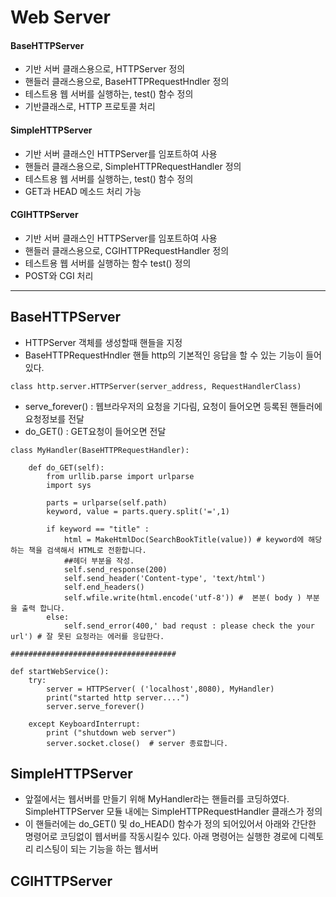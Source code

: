 # Web Server

#### BaseHTTPServer
- 기반 서버 클래스용으로, HTTPServer 정의
- 핸들러 클래스용으로, BaseHTTPRequestHndler 정의
- 테스트용 웹 서버를 실행하는, test() 함수 정의
- 기반클래스로, HTTP 프로토콜 처리

#### SimpleHTTPServer
- 기반 서버 클래스인 HTTPServer를 임포트하여 사용
- 핸들러 클래스용으로, SimpleHTTPRequestHandler 정의
- 테스트용 웹 서버를 실행하는, test() 함수 정의
- GET과 HEAD 메소드 처리 가능

#### CGIHTTPServer
- 기반 서버 클래스인 HTTPServer를 임포트하여 사용
- 핸들러 클래스용으로, CGIHTTPRequestHandler 정의
- 테스트용 웹 서버를 실행하는 함수 test() 정의
- POST와 CGI 처리

---

## BaseHTTPServer
- HTTPServer 객체를 생성할때 핸들을 지정
- BaseHTTPRequestHndler 핸들 http의 기본적인 응답을 할 수 있는 기능이 들어있다.
```
class http.server.HTTPServer(server_address, RequestHandlerClass)
```
   - serve_forever() : 웹브라우저의 요청을 기다림, 요청이 들어오면 등록된 핸들러에 요청정보를 전달
   - do_GET() : GET요청이 들어오면 전달

```
class MyHandler(BaseHTTPRequestHandler):

    def do_GET(self):
        from urllib.parse import urlparse
        import sys

        parts = urlparse(self.path)
        keyword, value = parts.query.split('=',1)

        if keyword == "title" :
            html = MakeHtmlDoc(SearchBookTitle(value)) # keyword에 해당하는 책을 검색해서 HTML로 전환합니다.
            ##헤더 부분을 작성.
            self.send_response(200)
            self.send_header('Content-type', 'text/html')
            self.end_headers()
            self.wfile.write(html.encode('utf-8')) #  본분( body ) 부분을 출력 합니다.
        else:
            self.send_error(400,' bad requst : please check the your url') # 잘 못된 요청라는 에러를 응답한다.

#####################################

def startWebService():
    try:
        server = HTTPServer( ('localhost',8080), MyHandler)
        print("started http server....")
        server.serve_forever()

    except KeyboardInterrupt:
        print ("shutdown web server")
        server.socket.close()  # server 종료합니다.
```


## SimpleHTTPServer

- 앞절에서는 웹서버를 만들기 위해 MyHandler라는 핸들러를 코딩하였다. SimpleHTTPServer 모듈 내에는 SimpleHTTPRequestHandler 클래스가 정의
- 이 핸들러에는 do_GET() 및 do_HEAD() 함수가 정의 되어있어서 아래와 간단한 명령어로 코딩없이 웹서버를 작동시킬수 있다. 아래 명령어는 실행한 경로에 디렉토리 리스팅이 되는 기능을 하는 웹서버


## CGIHTTPServer
